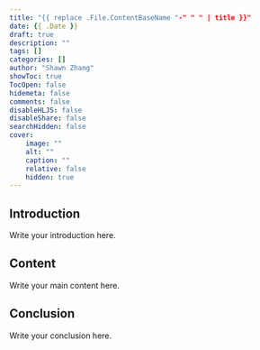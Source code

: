 ```yaml
---
title: "{{ replace .File.ContentBaseName "-" " " | title }}"
date: {{ .Date }}
draft: true
description: ""
tags: []
categories: []
author: "Shawn Zhang"
showToc: true
TocOpen: false
hidemeta: false
comments: false
disableHLJS: false
disableShare: false
searchHidden: false
cover:
    image: ""
    alt: ""
    caption: ""
    relative: false
    hidden: true
---
```


## Introduction

Write your introduction here.

## Content

Write your main content here.

## Conclusion

Write your conclusion here.
